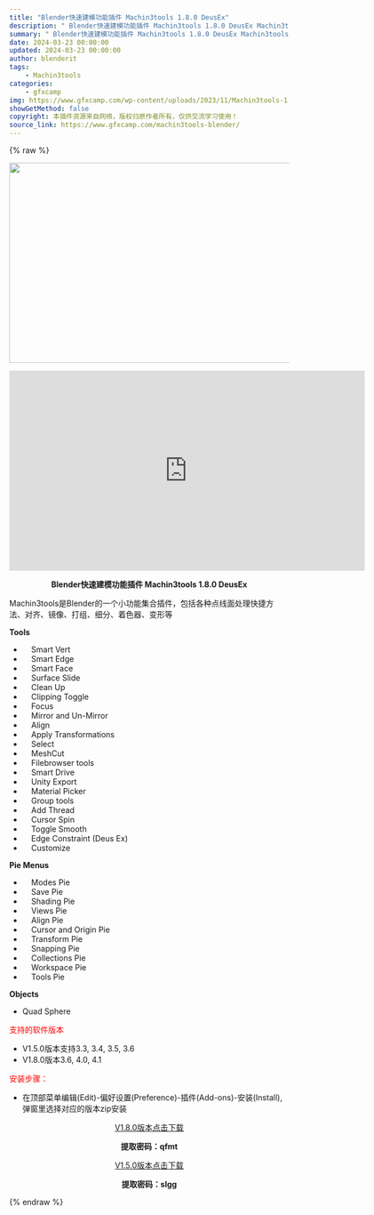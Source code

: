 ```yaml
---
title: "Blender快速建模功能插件 Machin3tools 1.8.0 DeusEx"
description: "﻿ Blender快速建模功能插件 Machin3tools 1.8.0 DeusEx Machin3tools是Blender的一个小功能集合插件，包括各种点线面处理快捷方法、对齐、镜像、打组、细分..."
summary: "﻿ Blender快速建模功能插件 Machin3tools 1.8.0 DeusEx Machin3tools是Blender的一个小功能集合插件，包括各种点线面处理快捷方法、对齐、镜像、打组、细分..."
date: 2024-03-23 00:00:00
updated: 2024-03-23 00:00:00
author: blenderit
tags: 
    - Machin3tools
categories:
    - gfxcamp
img: https://www.gfxcamp.com/wp-content/uploads/2023/11/Machin3tools-1.8.0-DeusEx.jpg
showGetMethod: false
copyright: 本插件资源来自网络，版权归原作者所有，仅供交流学习使用！
source_link: https://www.gfxcamp.com/machin3tools-blender/
---
```


{% raw %}
<div><p><img decoding="async" src="https://www.gfxcamp.com/wp-content/uploads/2023/11/Machin3tools-1.8.0-DeusEx.jpg" data-src="https://www.gfxcamp.com/wp-content/uploads/2023/11/Machin3tools-1.8.0-DeusEx.jpg" alt="" width="640" height="360" class="aligncenter size-full wp-image-120320" data-srcset="https://www.gfxcamp.com/wp-content/uploads/2023/11/Machin3tools-1.8.0-DeusEx.jpg 640w, https://www.gfxcamp.com/wp-content/uploads/2023/11/Machin3tools-1.8.0-DeusEx-150x84.jpg 150w" data-sizes="(max-width: 640px) 100vw, 640px"></p><p style="text-align: center;"><iframe loading="lazy" src="https://player.youku.com/embed/XNTgxMzg1ODI2OA==" width="640" height="360" frameborder="0" allowfullscreen="allowfullscreen" data-mce-fragment="1"><span data-mce-type="bookmark" style="display: inline-block; width: 0px; overflow: hidden; line-height: 0;" class="mce_SELRES_start">﻿</span></iframe></p><p style="text-align: center;"><strong>Blender快速建模功能插件 Machin3tools 1.8.0 DeusEx</strong></p><p>Machin3tools是Blender的一个小功能集合插件，包括各种点线面处理快捷方法、对齐、镜像、打组、细分、着色器、变形等</p><p><strong>Tools</strong></p><ul>
<li>    Smart Vert</li>
<li>    Smart Edge</li>
<li>    Smart Face</li>
<li>    Surface Slide</li>
<li>    Clean Up</li>
<li>    Clipping Toggle</li>
<li>    Focus</li>
<li>    Mirror and Un-Mirror</li>
<li>    Align</li>
<li>    Apply Transformations</li>
<li>    Select</li>
<li>    MeshCut</li>
<li>    Filebrowser tools</li>
<li>    Smart Drive</li>
<li>    Unity Export</li>
<li>    Material Picker</li>
<li>    Group tools</li>
<li>    Add Thread</li>
<li>    Cursor Spin</li>
<li>    Toggle Smooth</li>
<li>    Edge Constraint (Deus Ex)</li>
<li>    Customize</li>
</ul><p><strong>Pie Menus</strong></p><ul>
<li>    Modes Pie</li>
<li>    Save Pie</li>
<li>    Shading Pie</li>
<li>    Views Pie</li>
<li>    Align Pie</li>
<li>    Cursor and Origin Pie</li>
<li>    Transform Pie</li>
<li>    Snapping Pie</li>
<li>    Collections Pie</li>
<li>    Workspace Pie</li>
<li>    Tools Pie</li>
</ul><p><strong>Objects</strong></p><ul>
<li>Quad Sphere</li>
</ul><p><span style="color: #ff0000;">支持的软件版本</span></p><ul>
<li>V1.5.0版本支持3.3, 3.4, 3.5, 3.6</li>
<li>V1.8.0版本3.6, 4.0, 4.1</li>
</ul><p><span style="color: #ff0000;">安装步骤：</span></p><ul>
<li>在顶部菜单编辑(Edit)-偏好设置(Preference)-插件(Add-ons)-安装(Install),弹窗里选择对应的版本zip安装</li>
</ul><p style="text-align: center;"><a class="maxbutton-3 maxbutton maxbutton-baidu" target="_blank" rel="noopener" href="https://pan.baidu.com/s/1V4vJUniAlA3dO1Yrv892CQ?pwd=qfmt"><span class="mb-text">V1.8.0版本点击下载</span></a></p><p style="text-align: center;"><strong>提取密码：qfmt</strong></p><p style="text-align: center;"><a class="maxbutton-3 maxbutton maxbutton-baidu" target="_blank" rel="noopener" href="https://pan.baidu.com/s/1Pq81IgXLhl0xRmRbCwmb4Q?pwd=slgg"><span class="mb-text">V1.5.0版本点击下载</span></a></p><p style="text-align: center;"><strong>提取密码：slgg</strong></p></div>
<div style="display: none">gfxcamp</div>
{% endraw %}